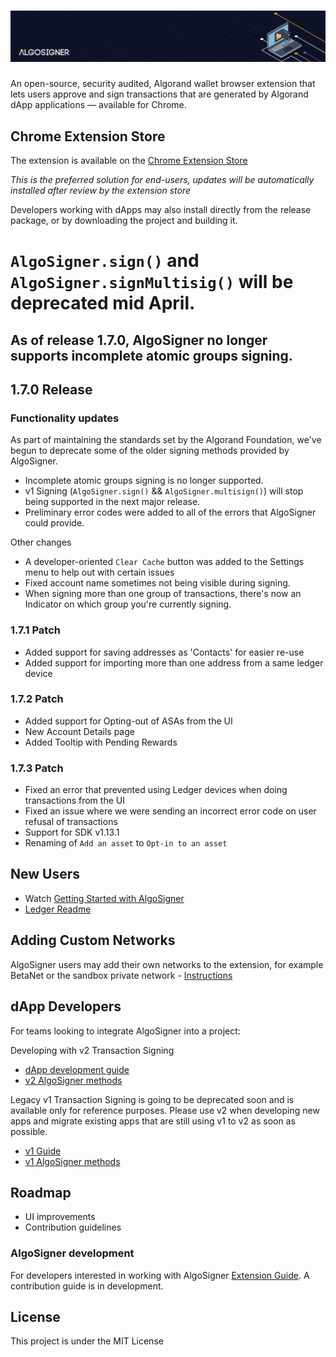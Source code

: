 # ![AlgoSigner](media/algosigner-wallet-banner-3.png)

An open-source, security audited, Algorand wallet browser extension that lets users approve and sign transactions that are generated by Algorand dApp applications — available for Chrome.

## Chrome Extension Store

The extension is available on the [Chrome Extension Store](https://chrome.google.com/webstore/detail/algosigner/kmmolakhbgdlpkjkcjkebenjheonagdm)

_This is the preferred solution for end-users, updates will be automatically installed after review by the extension store_

Developers working with dApps may also install directly from the release package, or by downloading the project and building it.

# `AlgoSigner.sign()` and `AlgoSigner.signMultisig()` will be deprecated mid April.

## As of release 1.7.0, AlgoSigner no longer supports incomplete atomic groups signing.
## 1.7.0 Release

### Functionality updates
As part of maintaining the standards set by the Algorand Foundation, we've begun to deprecate some of the older signing methods provided by AlgoSigner.
- Incomplete atomic groups signing is no longer supported.
- v1 Signing (`AlgoSigner.sign()` && `AlgoSigner.multisign()`) will stop being supported in the next major release.
- Preliminary error codes were added to all of the errors that AlgoSigner could provide.

Other changes
- A developer-oriented `Clear Cache` button was added to the Settings menu to help out with certain issues
- Fixed account name sometimes not being visible during signing.
- When signing more than one group of transactions, there's now an Indicator on which group you're currently signing.

### 1.7.1 Patch

- Added support for saving addresses as 'Contacts' for easier re-use
- Added support for importing more than one address from a same ledger device

### 1.7.2 Patch

- Added support for Opting-out of ASAs from the UI
- New Account Details page
- Added Tooltip with Pending Rewards

### 1.7.3 Patch

- Fixed an error that prevented using Ledger devices when doing transactions from the UI
- Fixed an issue where we were sending an incorrect error code on user refusal of transactions
- Support for SDK v1.13.1
- Renaming of `Add an asset` to `Opt-in to an asset`


## New Users

- Watch [Getting Started with AlgoSigner](https://youtu.be/tG-xzG8r770)
- [Ledger Readme](docs/ledger.md)

## Adding Custom Networks

AlgoSigner users may add their own networks to the extension, for example BetaNet or the sandbox private network - [Instructions](docs/add-network.md)

## dApp Developers

For teams looking to integrate AlgoSigner into a project:

Developing with v2 Transaction Signing

- [dApp development guide](docs/dApp-guide.md)
- [v2 AlgoSigner methods](docs/dApp-integration.md)

Legacy v1 Transaction Signing is going to be deprecated soon and is available only for reference purposes.
Please use v2 when developing new apps and migrate existing apps that are still using v1 to v2 as soon as possible.

- [v1 Guide](docs/legacy-signing.md)
- [v1 AlgoSigner methods](docs/legacy-dApp-integration.md)

## Roadmap

- UI improvements
- Contribution guidelines

### AlgoSigner development

For developers interested in working with AlgoSigner [Extension Guide](docs/extension-developers.md). A contribution guide is in development.

## License

This project is under the MIT License
